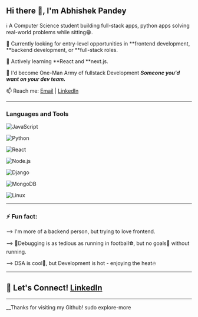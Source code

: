 ##   Hi there 👋, I'm Abhishek Pandey

ℹ️ A Computer Science student building full-stack apps, python apps solving real-world problems while sitting😁.

🎯 Currently looking for entry-level opportunities in **frontend development, **backend development, or **full-stack roles.

🌱 Actively learning **React and **next.js.

🎯 I'd become One-Man Army of fullstack Development  ***Someone you'd want on your dev team.***



📫 Reach me: [Email](abhishek.pandey998877@gmail.com) | [LinkedIn](https://www.linkedin.com/in/abhishek-pandey-296b04250/)

----

### Languages and Tools

![JavaScript](https://img.shields.io/badge/-JavaScript-black?style=flat-square&logo=javascript)

![Python](https://img.shields.io/badge/-Python-black?style=flat-square&logo=python)

![React](https://img.shields.io/badge/-React-black?style=flat-square&logo=react)

![Node.js](https://img.shields.io/badge/-Node.js-black?style=flat-square&logo=node.js)

![Django](https://img.shields.io/badge/-Django-black?style=flat-square&logo=django)

![MongoDB](https://img.shields.io/badge/-MongoDB-black?style=flat-square&logo=mongodb)

![Linux](https://img.shields.io/badge/-Linux-black?style=flat-square&logo=linux)

----

### ⚡ Fun fact: 

--> I'm more of a backend person, but trying to love frontend.

--> 🐞Debugging is as tedious as running in football⚽, but no goals🥅 without running.

--> DSA is cool🧊, but Development is hot - enjoying the heat🔥


----

## 🛜 Let's Connect!   [LinkedIn](https://www.linkedin.com/in/abhishek-pandey-296b04250/)

----

__Thanks for visiting my Github! sudo explore-more
